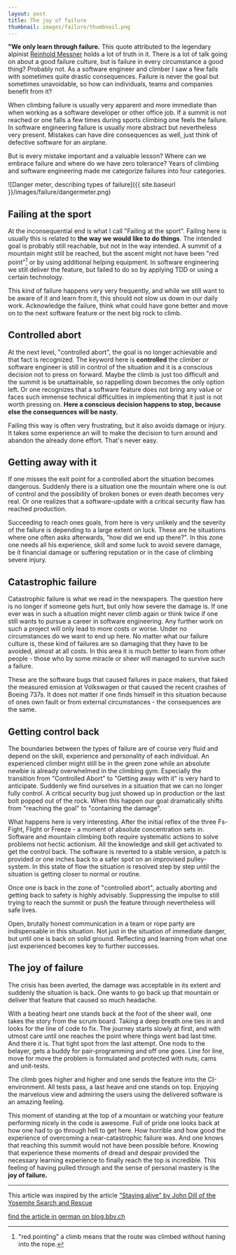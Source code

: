 ```yaml
---
layout: post
title: The joy of failure 
thumbnail: images/failure/thumbnail.png
---
```


**"We only learn through failure.** This quote attributed to the legendary alpinist [Reinhold Messner](https://en.wikipedia.org/wiki/Reinhold_Messner) holds a lot of truth in it. There is a lot of talk going on about a good failure culture, but is failure in every circumstance a good thing? Probably not. As a software engineer and climber I saw a few fails with sometimes quite drastic consequences. Failure is never the goal but sometimes unavoidable, so how can individuals, teams and companies benefit from it? 

When climbing failure is usually very apparent and more immediate than when working as a software developer or other office job. If a summit is not reached or one falls a few times during sports climbing one feels the failure. In software engineering failure is usually more abstract but nevertheless very present. Mistakes can have dire consequences as well, just think of defective software for an airplane. 

But is every mistake important and a valuable lesson? Where can we embrace failure and where do we have zero tolerance? Years of climbing and software engineering made me categorize failures into four categories. 

![Danger meter, describing types of failure]({{ site.baseurl }}/images/failure/dangermeter.png)

## Failing at the sport

At the inconsequential end is what I call "Failing at the sport". Failing here is usually this is related to **the way we would like to do things**. The intended goal is probably still reachable, but not in the way intended. A summit of a mountain might still be reached, but the ascent might not have been "red point"[^1] or by using additional helping equipment. In software engineering we still deliver the feature, but failed to do so by applying TDD or using a certain technology. 

This kind of failure happens very very frequently, and while we still want to be aware of it and learn from it, this should not slow us down in our daily work. Acknowledge the failure, think what could have gone better and move on to the next software feature or the next big rock to climb. 

## Controlled abort

At the next level, "controlled abort", the goal is no longer achievable and that fact is recognized. The keyword here is **controlled** the climber or software engineer is still in control of the situation and it is a conscious decision not to press on forward. Maybe the climb is just too difficult and the summit is be unattainable, so rappelling down becomes the only option left. Or one recognizes that a software feature does not bring any value or faces such immense technical difficulties in implementing that it just is not worth pressing on. **Here a conscious decision happens to stop, because else the consequences will be nasty.**

Failing this way is often very frustrating, but it also avoids damage or injury. It takes some experience an will to make the decision to turn around and abandon the already done effort. That's never easy.

## Getting away with it

If one misses the exit point for a controlled abort the situation becomes dangerous. Suddenly there is a situation one the mountain where one is out of control and the possibility of broken bones or even death becomes very real. Or one realizes that a software-update with a critical security flaw has reached production. 

Succeeding to reach ones goals, from here is very unlikely and the severity of the failure is depending to a large extent on luck. These are he situations where one often asks afterwards, "how did we end up there?". In this zone one needs all his experience, skill and some luck to avoid severe damage, be it financial damage or suffering reputation or in the case of climbing severe injury. 

## Catastrophic failure

Catastrophic failure is what we read in the newspapers. The question here is no longer if someone gets hurt, but only how severe the damage is. If one ever was in such a situation might never climb again or think twice if one still wants to pursue a career in software engineering. Any further work on such a project will only lead to more costs or worse. 
Under no circumstances do we want to end up here. No matter what our failure culture is, these kind of failures are so damaging that they have to be avoided, almost at all costs. In this area it is much better to learn from other people - those who by some miracle or sheer will managed to survive such a failure. 

These are the software bugs that caused failures in pace makers, that faked the measured emission at Volkswagen or that caused the recent crashes of Boeing 737s. It does not matter if one finds himself in this situation because of ones own fault or from external circumstances - the consequences are the same.   

## Getting control back

The boundaries between the types of failure are of course very fluid and depend on the skill, experience and personality of each individual. An experienced climber might still be in the green zone while an absolute newbie is already overwhelmed in the climbing gym.
Especially the transition from "Controlled Abort" to "Getting away with it" is very hard to anticipate. Suddenly we find ourselves in a situation that we can no longer fully control. A critical security bug just showed up in production or the last bolt popped out of the rock. When this happen our goal dramatically shifts from "reaching the goal" to "containing the damage". 

What happens here is very interesting. After the initial reflex of the three Fs- Fight, Flight or Freeze - a moment of absolute concentration sets in. Software and mountain climbing both require systematic actions to solve problems not hectic actionism. All the knowledge and skill get activated to get the control back. The software is reverted to a stable version, a patch is provided or one inches back to a safer spot on an improvised pulley-system. In this state of flow the situation is resolved step by step until the situation is getting closer to normal or routine. 

Once one is back in the zone of "controlled abort", actually aborting and getting back to safety is highly advisably. Suppressing the impulse to still trying to reach the summit or push the feature through nevertheless will safe lives. 

Open, brutally honest communication in a team or rope party are indispensable in this situation. Not just in the situation of immediate danger, but until one is back on solid ground. Reflecting and learning from what one just experienced becomes key to further successes. 

## The joy of failure 

The crisis has been averted, the damage was acceptable in its extent and suddenly the situation is back. One wants to go back up that mountain or deliver that feature that caused so much headache. 

With a beating heart one stands back at the foot of the sheer wall, one takes the story from the scrum board. Taking a deep breath one ties in and looks for the line of code to fix. The journey starts slowly at first, and with utmost care until one reaches the point where things went bad last time. And there it is. That tight spot from the last attempt. One nods to the belayer, gets a buddy for pair-programming and off one goes. Line for line, move for move the problem is formulated and protected with nuts, cams and unit-tests. 

The climb goes higher and higher and one sends the feature into the CI-environment. All tests pass, a last heave and one stands on top. Enjoying the marvelous view and admiring the users using the delivered software is an amazing feeling. 

This moment of standing at the top of a mountain or watching your feature performing nicely in the code is awesome. Full of pride one looks back at how one had to go through hell to get here. How horrible and how good the experience of overcoming a near-catastrophic failure was. And one knows that reaching this summit would not have been possible before. Knowing that experience these moments of dread and despair provided the necessary learning experience to finally reach the top is incredible. This feeling of having pulled through and the sense of personal mastery is the **joy of failure.** 

---

This article was inspired by the article ["Staying alive" by John Dill of the Yosemite Search and Rescue ](http://www.bluebison.net/yosar/alive.htm)

[find the article in german on blog.bbv.ch](https://blog.bbv.ch/scheitern-softwareentwicklung/)

[^1]: "red pointing" a climb means that the route was climbed without haning into the rope.
